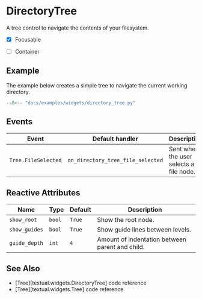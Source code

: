 # DirectoryTree

A tree control to navigate the contents of your filesystem.

- [x] Focusable
- [ ] Container


## Example

The example below creates a simple tree to navigate the current working directory.

```python
--8<-- "docs/examples/widgets/directory_tree.py"
```

## Events

| Event               | Default handler                   | Description                             |
| ------------------- | --------------------------------- | --------------------------------------- |
| `Tree.FileSelected` | `on_directory_tree_file_selected` | Sent when the user selects a file node. |


## Reactive Attributes

| Name          | Type   | Default | Description                                     |
| ------------- | ------ | ------- | ----------------------------------------------- |
| `show_root`   | `bool` | `True`  | Show the root node.                             |
| `show_guides` | `bool` | `True`  | Show guide lines between levels.                |
| `guide_depth` | `int`  | `4`     | Amount of indentation between parent and child. |


## See Also

* [Tree][textual.widgets.DirectoryTree] code reference
* [Tree][textual.widgets.Tree] code reference

